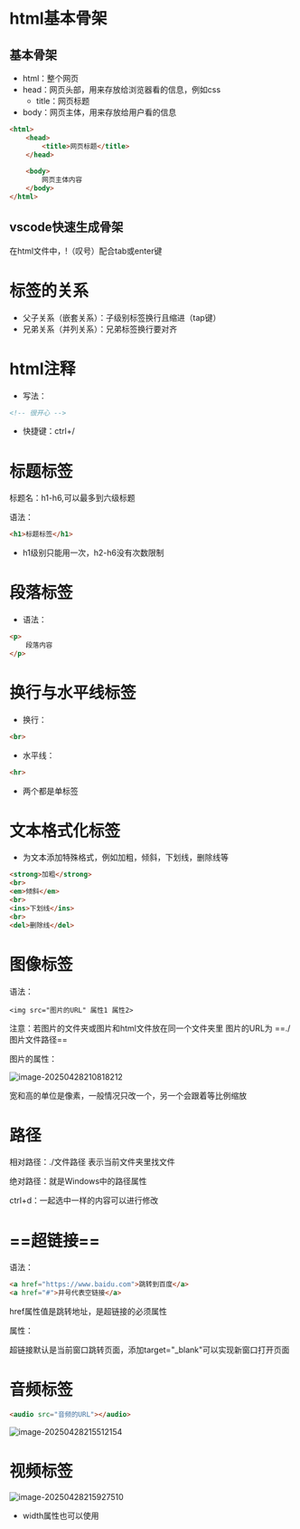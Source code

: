 # html基本骨架

## 基本骨架

+ html：整个网页
+ head：网页头部，用来存放给浏览器看的信息，例如css
  + title：网页标题
+ body：网页主体，用来存放给用户看的信息

```html
<html>
	<head>
        <title>网页标题</title>
    </head>
    
    <body>
        网页主体内容
    </body>
</html>
```



## vscode快速生成骨架

在html文件中，!（叹号）配合tab或enter键



# 标签的关系

+ 父子关系（嵌套关系）：子级别标签换行且缩进（tap键）
+ 兄弟关系（并列关系）：兄弟标签换行要对齐



# html注释

+ 写法：

```html	
<!-- 很开心 -->
```

+ 快捷键：ctrl+/



# 标题标签

标题名：h1-h6,可以最多到六级标题

语法：

```html
<h1>标题标签</h1>
```

+ h1级别只能用一次，h2-h6没有次数限制

# 段落标签

+ 语法：

```html
<p>
    段落内容
</p>
```



# 换行与水平线标签

+ 换行：

```html
<br>
```

+ 水平线：

```html
<hr>
```

+ 两个都是单标签



# 文本格式化标签

+ 为文本添加特殊格式，例如加粗，倾斜，下划线，删除线等

```html
<strong>加粗</strong>
<br>
<em>倾斜</em>
<br>
<ins>下划线</ins>
<br>
<del>删除线</del>
```



# 图像标签

语法：

`<img src="图片的URL" 属性1 属性2>`

注意：若图片的文件夹或图片和html文件放在同一个文件夹里	图片的URL为 ==./图片文件路径==

图片的属性：

![image-20250428210818212](C:\Users\24517\AppData\Roaming\Typora\typora-user-images\image-20250428210818212.png)

宽和高的单位是像素，一般情况只改一个，另一个会跟着等比例缩放



# 路径

相对路径：./文件路径 表示当前文件夹里找文件

绝对路径：就是Windows中的路径属性



ctrl+d：一起选中一样的内容可以进行修改



# ==超链接==

语法： 

```html
<a href="https://www.baidu.com">跳转到百度</a>
<a href="#">井号代表空链接</a>
```

href属性值是跳转地址，是超链接的必须属性

属性：

超链接默认是当前窗口跳转页面，添加target="_blank"可以实现新窗口打开页面



# 音频标签

```html
<audio src="音频的URL"></audio>
```

![image-20250428215512154](C:\Users\24517\AppData\Roaming\Typora\typora-user-images\image-20250428215512154.png)



# 视频标签

![image-20250428215927510](C:\Users\24517\AppData\Roaming\Typora\typora-user-images\image-20250428215927510.png)

+ width属性也可以使用

